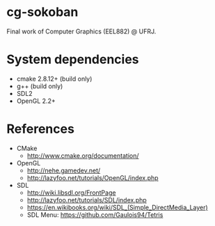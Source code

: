 cg-sokoban
==========

Final work of Computer Graphics (EEL882) @ UFRJ.


System dependencies
====================

- cmake 2.8.12+ (build only)
- g++ (build only)
- SDL2
- OpenGL 2.2+


References
===========

- CMake
  - http://www.cmake.org/documentation/
- OpenGL
  - http://nehe.gamedev.net/
  - http://lazyfoo.net/tutorials/OpenGL/index.php
- SDL
  - http://wiki.libsdl.org/FrontPage
  - http://lazyfoo.net/tutorials/SDL/index.php
  - https://en.wikibooks.org/wiki/SDL_(Simple_DirectMedia_Layer)
  - SDL Menu: https://github.com/Gaulois94/Tetris
